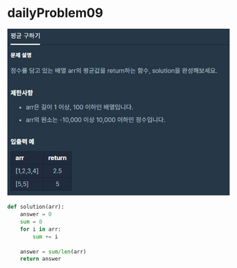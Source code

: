 # dailyProblem09

![dailyProblem09](dailyProblem09.assets/dailyProblem09.jpg)

```python
def solution(arr):
    answer = 0
    sum = 0
    for i in arr:
        sum += i
        
    answer = sum/len(arr)
    return answer
```

